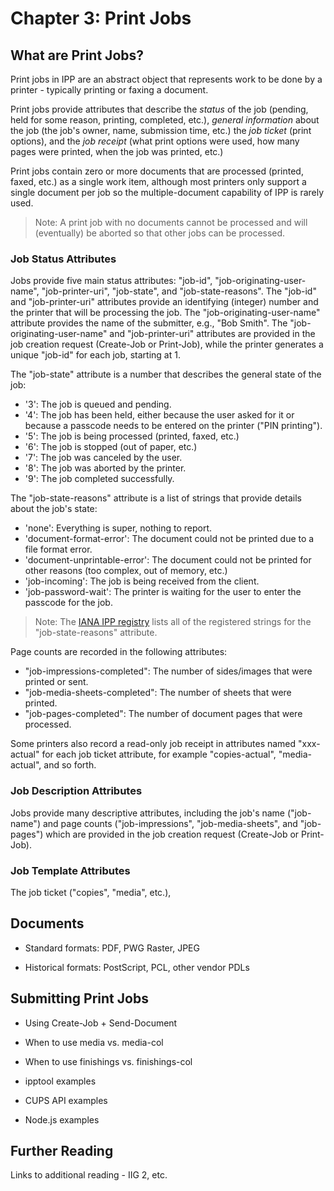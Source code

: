 Chapter 3: Print Jobs
=====================


What are Print Jobs?
--------------------

Print jobs in IPP are an abstract object that represents work to be done by a
printer - typically printing or faxing a document.

Print jobs provide attributes that describe the *status* of the job (pending,
held for some reason, printing, completed, etc.), *general information* about
the job (the job's owner, name, submission time, etc.) the *job ticket* (print
options), and the *job receipt* (what print options were used, how many pages
were printed, when the job was printed, etc.)

Print jobs contain zero or more documents that are processed (printed, faxed,
etc.) as a single work item, although most printers only support a single
document per job so the multiple-document capability of IPP is rarely used.

> Note: A print job with no documents cannot be processed and will (eventually)
> be aborted so that other jobs can be processed.

### Job Status Attributes

Jobs provide five main status attributes: "job-id", "job-originating-user-name",
"job-printer-uri", "job-state", and "job-state-reasons".  The "job-id" and
"job-printer-uri" attributes provide an identifying (integer) number and the
printer that will be processing the job.  The "job-originating-user-name"
attribute provides the name of the submitter, e.g., "Bob Smith".  The
"job-originating-user-name" and "job-printer-uri" attributes are provided in
the job creation request (Create-Job or Print-Job), while the printer generates
a unique "job-id" for each job, starting at 1.

The "job-state" attribute is a number that describes the general state of the
job:

- '3': The job is queued and pending.
- '4': The job has been held, either because the user asked for it or because
  a passcode needs to be entered on the printer ("PIN printing").
- '5': The job is being processed (printed, faxed, etc.)
- '6': The job is stopped (out of paper, etc.)
- '7': The job was canceled by the user.
- '8': The job was aborted by the printer.
- '9': The job completed successfully.

The "job-state-reasons" attribute is a list of strings that provide details
about the job's state:

- 'none': Everything is super, nothing to report.
- 'document-format-error': The document could not be printed due to a file
  format error.
- 'document-unprintable-error': The document could not be printed for other
  reasons (too complex, out of memory, etc.)
- 'job-incoming': The job is being received from the client.
- 'job-password-wait': The printer is waiting for the user to enter the passcode
  for the job.

> Note: The [IANA IPP registry](https://www.iana.org/assignments/ipp-registrations/ipp-registrations.xml#ipp-registrations-4)
> lists all of the registered strings for the "job-state-reasons" attribute.

Page counts are recorded in the following attributes:

- "job-impressions-completed": The number of sides/images that were printed or
  sent.
- "job-media-sheets-completed": The number of sheets that were printed.
- "job-pages-completed": The number of document pages that were processed.

Some printers also record a read-only job receipt in attributes named
"xxx-actual" for each job ticket attribute, for example "copies-actual",
"media-actual", and so forth.


### Job Description Attributes

Jobs provide many descriptive attributes, including the job's name ("job-name")
and page counts ("job-impressions", "job-media-sheets", and "job-pages") which
are provided in the job creation request (Create-Job or Print-Job).


### Job Template Attributes

The job ticket ("copies", "media", etc.),

Documents
---------

- Standard formats: PDF, PWG Raster, JPEG

- Historical formats: PostScript, PCL, other vendor PDLs


Submitting Print Jobs
---------------------

- Using Create-Job + Send-Document

- When to use media vs. media-col

- When to use finishings vs. finishings-col

- ipptool examples

- CUPS API examples

- Node.js examples

Further Reading
---------------

Links to additional reading - IIG 2, etc.
